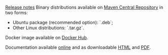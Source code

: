  [Release notes](CHANGELOG.md#MmP)
 Binary distributions available on [Maven Central Repository](http://repo1.maven.org/maven2/org/ow2/authzforce/authzforce-ce-server-dist/M.m.P/) in two forms:
 * Ubuntu package (recommended option): \`.deb\`;
 * Other Linux distributions: \`.tar.gz\`.

 Docker image available on [Docker Hub](https://hub.docker.com/r/fiware/authzforce-ce-server/tags/).

 Documentation available [online](http://authzforce-ce-fiware.readthedocs.io/en/release-M.m.P/) and as  downloadable [HTML](https://media.readthedocs.org/htmlzip/authzforce-ce-fiware/release-M.m.P/authzforce-ce-fiware.zip) and [PDF](https://media.readthedocs.org/pdf/authzforce-ce-fiware/release-M.m.P/authzforce-ce-fiware.pdf).
